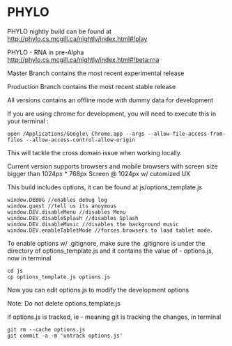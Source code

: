 PHYLO
=====

PHYLO nightly build can be found at 
http://phylo.cs.mcgill.ca/nightly/index.html#!play

PHYLO - RNA in pre-Alpha
http://phylo.cs.mcgill.ca/nightly/index.html#!beta:rna

Master Branch contains the most recent experimental release

Production Branch contains the most recent stable release

All versions contains an offline mode with dummy data for development 

If you are using chrome for development, you will need to execute this in your terminal : 

	open /Applications/Google\ Chrome.app --args --allow-file-access-from-files --allow-access-control-allow-origin

This will tackle the cross domain issue when working locally. 



Current version supports browsers and mobile browsers with screen size bigger than 1024px * 768px
Screen @ 1024px w/ cutomized UX




This build includes options, it can be found at js/options_template.js

	window.DEBUG //enables debug log
	window.guest //tell us its anoymous
	window.DEV.disableMenu //disables Menu
	window.DEV.disableSplash //disables Splash 
	window.DEV.disableMusic //disables the background music
	window.DEV.enableTabletMode //forces browsers to load tablet mode.

To enable options w/ .gitignore, make sure the .gitignore is under the directory of options_template.js and it contains the value of - options.js, now in terminal

	cd js
	cp options_template.js options.js
	
Now you can edit options.js to modify the development options

Note: Do not delete options_template.js

if options.js is tracked, ie - meaning git is tracking the changes, in terminal

	git rm --cache options.js
	git commit -a -m 'untrack options.js'
